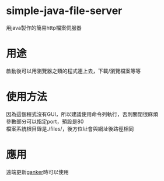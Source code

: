 # simple-java-file-server
用java製作的簡易http檔案伺服器

# 用途
啟動後可以用瀏覽器之類的程式連上去，下載/瀏覽檔案等等

# 使用方法
因為這個程式沒有GUI，所以建議使用命令列執行，否則關閉很麻煩  
參數部分可以指定port，預設是80  
檔案系統根目錄是./files/，後方位址會與網址後路徑相同

# 應用
遠端更新[ganker](https://github.com/HSSLC/ganker)時可以使用
